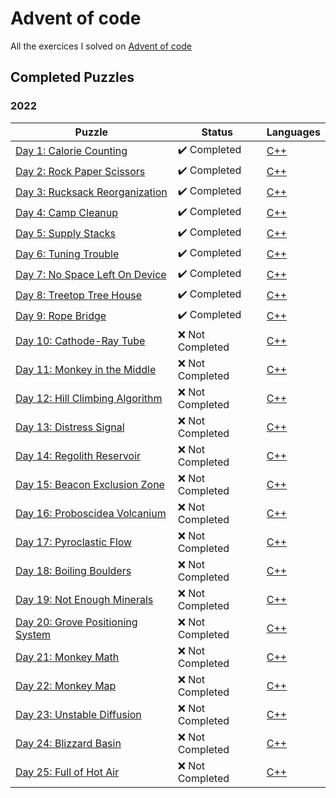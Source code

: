 # Advent of code

All the exercices I solved on [Advent of code](https://adventofcode.com/)

## Completed Puzzles

### 2022

| Puzzle                                                                   | Status                       | Languages                                                                            |
| ------------------------------------------------------------------------ | ---------------------------- | ------------------------------------------------------------------------------------ |
| [Day 1: Calorie Counting](https://adventofcode.com/2022/day/1)           | :heavy_check_mark: Completed | [C++](https://github.com/SlicedPotatoes/Advent_of_code/blob/main/2022/Day1/main.cpp) |
| [Day 2: Rock Paper Scissors](https://adventofcode.com/2022/day/2)        | :heavy_check_mark: Completed | [C++](https://github.com/SlicedPotatoes/Advent_of_code/blob/main/2022/Day2/main.cpp) |
| [Day 3: Rucksack Reorganization](https://adventofcode.com/2022/day/3)    | :heavy_check_mark: Completed | [C++](https://github.com/SlicedPotatoes/Advent_of_code/blob/main/2022/Day3/main.cpp) |
| [Day 4: Camp Cleanup](https://adventofcode.com/2022/day/4)               | :heavy_check_mark: Completed | [C++](https://github.com/SlicedPotatoes/Advent_of_code/blob/main/2022/Day4/main.cpp) |
| [Day 5: Supply Stacks](https://adventofcode.com/2022/day/5)              | :heavy_check_mark: Completed | [C++](https://github.com/SlicedPotatoes/Advent_of_code/blob/main/2022/Day5/main.cpp) |
| [Day 6: Tuning Trouble](https://adventofcode.com/2022/day/6)             | :heavy_check_mark: Completed | [C++](https://github.com/SlicedPotatoes/Advent_of_code/blob/main/2022/Day6/main.cpp) |
| [Day 7: No Space Left On Device](https://adventofcode.com/2022/day/7)    | :heavy_check_mark: Completed | [C++](https://github.com/SlicedPotatoes/Advent_of_code/blob/main/2022/Day7/main.cpp) |
| [Day 8: Treetop Tree House](https://adventofcode.com/2022/day/8)         | :heavy_check_mark: Completed | [C++](https://github.com/SlicedPotatoes/Advent_of_code/blob/main/2022/Day8/main.cpp) |
| [Day 9: Rope Bridge](https://adventofcode.com/2022/day/9)                | :heavy_check_mark: Completed | [C++](https://github.com/SlicedPotatoes/Advent_of_code/blob/main/2022/Day9/main.cpp) |
| [Day 10: Cathode-Ray Tube](https://adventofcode.com/2022/day/10)         | :x: Not Completed            | [C++]()                                                                              |
| [Day 11: Monkey in the Middle](https://adventofcode.com/2022/day/11)     | :x: Not Completed            | [C++]()                                                                              |
| [Day 12: Hill Climbing Algorithm](https://adventofcode.com/2022/day/12)  | :x: Not Completed            | [C++]()                                                                              |
| [Day 13: Distress Signal](https://adventofcode.com/2022/day/13)          | :x: Not Completed            | [C++]()                                                                              |
| [Day 14: Regolith Reservoir](https://adventofcode.com/2022/day/14)       | :x: Not Completed            | [C++]()                                                                              |
| [Day 15: Beacon Exclusion Zone](https://adventofcode.com/2022/day/15)    | :x: Not Completed            | [C++]()                                                                              |
| [Day 16: Proboscidea Volcanium](https://adventofcode.com/2022/day/16)    | :x: Not Completed            | [C++]()                                                                              |
| [Day 17: Pyroclastic Flow](https://adventofcode.com/2022/day/17)         | :x: Not Completed            | [C++]()                                                                              |
| [Day 18: Boiling Boulders](https://adventofcode.com/2022/day/18)         | :x: Not Completed            | [C++]()                                                                              |
| [Day 19: Not Enough Minerals](https://adventofcode.com/2022/day/19)      | :x: Not Completed            | [C++]()                                                                              |
| [Day 20: Grove Positioning System](https://adventofcode.com/2022/day/20) | :x: Not Completed            | [C++]()                                                                              |
| [Day 21: Monkey Math](https://adventofcode.com/2022/day/21)              | :x: Not Completed            | [C++]()                                                                              |
| [Day 22: Monkey Map](https://adventofcode.com/2022/day/22)               | :x: Not Completed            | [C++]()                                                                              |
| [Day 23: Unstable Diffusion](https://adventofcode.com/2022/day/23)       | :x: Not Completed            | [C++]()                                                                              |
| [Day 24: Blizzard Basin](https://adventofcode.com/2022/day/24)           | :x: Not Completed            | [C++]()                                                                              |
| [Day 25: Full of Hot Air](https://adventofcode.com/2022/day/25)          | :x: Not Completed            | [C++]()                                                                              |
